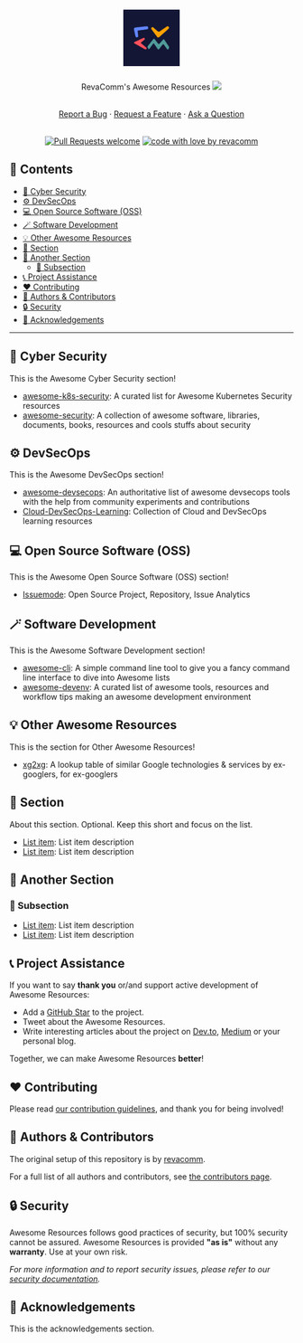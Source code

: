 <h1 align="center">
  <a href="https://github.com/revacomm/awesome-resources">
    <!-- Please provide path to your logo here -->
    <img src="docs/images/logo.jpeg" alt="Logo" width="100" height="100">
  </a>
</h1>

<div align="center">

RevaComm's Awesome Resources [![](https://camo.githubusercontent.com/64f8905651212a80869afbecbf0a9c52a5d1e70beab750dea40a994fa9a9f3c6/68747470733a2f2f617765736f6d652e72652f62616467652e737667)](https://github.com/revacomm/awesome-resources)

  <br />
  <a href="https://github.com/revacomm/awesome-resources/issues/new?assignees=&labels=bug&template=01_BUG_REPORT.md&title=bug%3A+">Report a Bug</a>
  ·
  <a href="https://github.com/revacomm/awesome-resources/issues/new?assignees=&labels=enhancement&template=02_FEATURE_REQUEST.md&title=feat%3A+">Request a Feature</a>
  ·
  <a href="https://github.com/revacomm/awesome-resources/issues/new?assignees=&labels=question&template=04_SUPPORT_QUESTION.md&title=support%3A+">Ask a Question</a>
</div>

<div align="center">
<br />

<!-- [![Project license](https://img.shields.io/github/license/revacomm/awesome-resources.svg?style=flat-square)](LICENSE) -->

[![Pull Requests welcome](https://img.shields.io/badge/PRs-welcome-ff69b4.svg?style=flat-square)](https://github.com/revacomm/awesome-resources/issues?q=is%3Aissue+is%3Aopen+label%3A%22help+wanted%22)
[![code with love by revacomm](https://img.shields.io/badge/%3C%2F%3E%20with%20%E2%99%A5%20by-revacomm-ff1414.svg?style=flat-square)](https://github.com/revacomm)

</div>

## 📓 Contents


<!-- vim-markdown-toc GFM -->

* [🔐 Cyber Security](#-cyber-security)
* [⚙️ DevSecOps](#-devsecops)
* [💻 Open Source Software (OSS)](#-open-source-software-oss)
* [🪄 Software Development](#-software-development)
* [💡 Other Awesome Resources](#-other-awesome-resources)
* [💾 Section](#-section)
* [💭 Another Section](#-another-section)
    * [📌 Subsection](#-subsection)
* [📞 Project Assistance](#-project-assistance)
* [❤️ Contributing](#-contributing)
* [📖 Authors & Contributors](#-authors--contributors)
* [🔒 Security](#-security)
* [🙏 Acknowledgements](#-acknowledgements)

<!-- vim-markdown-toc -->


---


## 🔐 Cyber Security

This is the Awesome Cyber Security section!

- [awesome-k8s-security](https://github.com/magnologan/awesome-k8s-security): A curated list for Awesome Kubernetes Security resources
- [awesome-security](https://github.com/sbilly/awesome-security): A collection of awesome software, libraries, documents, books, resources and cools stuffs about security


## ⚙️ DevSecOps

This is the Awesome DevSecOps section!

- [awesome-devsecops](https://github.com/devsecops/awesome-devsecops): An authoritative list of awesome devsecops tools with the help from community experiments and contributions
- [Cloud-DevSecOps-Learning](https://github.com/chughes29/Cloud-DevSecOps-Learning): Collection of Cloud and DevSecOps learning resources


## 💻 Open Source Software (OSS)

This is the Awesome Open Source Software (OSS) section!

- [Issuemode](https://issuemode.com/): Open Source Project, Repository, Issue Analytics


## 🪄 Software Development

This is the Awesome Software Development section!

- [awesome-cli](https://github.com/umutphp/awesome-cli): A simple command line tool to give you a fancy command line interface to dive into Awesome lists
- [awesome-devenv](https://github.com/jondot/awesome-devenv): A curated list of awesome tools, resources and workflow tips making an awesome development environment


## 💡 Other Awesome Resources

This is the section for Other Awesome Resources!

- [xg2xg](https://github.com/jhuangtw/xg2xg): A lookup table of similar Google technologies & services by ex-googlers, for ex-googlers


## 💾 Section

About this section. Optional. Keep this short and focus on the list.

- [List item](http://example.com): List item description
- [List item](http://example.com): List item description


## 💭 Another Section

### 📌 Subsection

- [List item](http://example.com): List item description
- [List item](http://example.com): List item description


## 📞 Project Assistance

If you want to say **thank you** or/and support active development of Awesome Resources:

- Add a [GitHub Star](https://github.com/revacomm/awesome-resources) to the project.
- Tweet about the Awesome Resources.
- Write interesting articles about the project on [Dev.to](https://dev.to/), [Medium](https://medium.com/) or your personal blog.

Together, we can make Awesome Resources **better**!


## ❤️ Contributing

Please read [our contribution guidelines](docs/CONTRIBUTING.md), and thank you for being involved!


## 📖 Authors & Contributors

The original setup of this repository is by [revacomm](https://github.com/revacomm).

For a full list of all authors and contributors, see [the contributors page](https://github.com/revacomm/awesome-resources/contributors).


## 🔒 Security

Awesome Resources follows good practices of security, but 100% security cannot be assured.
Awesome Resources is provided **"as is"** without any **warranty**. Use at your own risk.

_For more information and to report security issues, please refer to our [security documentation](docs/SECURITY.md)._


## 🙏 Acknowledgements

This is the acknowledgements section.

